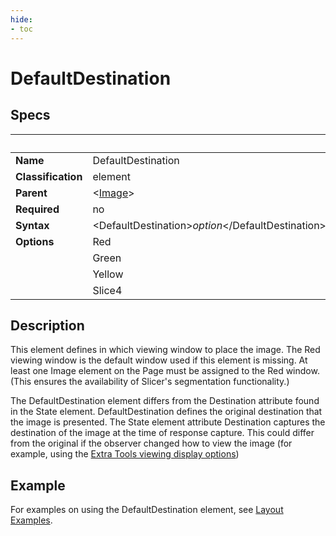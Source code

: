 ```yaml
---
hide:
- toc
---
```

<!-- let javascript handle toc on left sidebar -->
# DefaultDestination

## Specs

| ||Details|
|---|---|---|
| **Name** | DefaultDestination ||
| **Classification** | element ||
| **Parent** | <[Image](index.md)\> ||
| **Required** | no ||
| **Syntax** | <DefaultDestination\>*option*</DefaultDestination\> | |
| **Options** | Red | (default)|
|             | Green | |
|             | Yellow | |
|             | Slice4 | |

## Description

This element defines in which viewing window to place the image.
The Red viewing window is the default window used if this element is missing. 
At least one Image element on the Page must be assigned to the Red window. 
(This ensures the availability of Slicer's segmentation functionality.)

The DefaultDestination element differs from the Destination attribute found in the State element.
DefaultDestination defines the original destination that the image is presented.
The State element attribute Destination captures the destination of the image at the time of response capture. 
This could differ from the original if the observer changed how to view the image (for example, using the 
[Extra Tools viewing display options](../../../user/extratools.md#viewing-display-options))


## Example

For examples on using the DefaultDestination element, see
[Layout Examples](../../examples/example_layouts.md#script-examples). 
